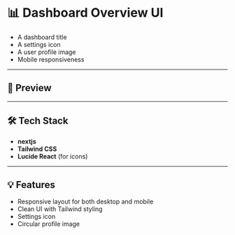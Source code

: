 # 📊 Dashboard Overview UI

- A dashboard title
- A settings icon
- A user profile image
- Mobile responsiveness

---

## 📸 Preview


---

## 🛠️ Tech Stack

- **nextjs**
- **Tailwind CSS**
- **Lucide React** (for icons)

---

## 💡 Features

- Responsive layout for both desktop and mobile
- Clean UI with Tailwind styling
- Settings icon
- Circular profile image
